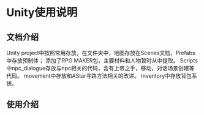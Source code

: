 # Unity使用说明

## 文档介绍

Unity project中按照常用存放，在文件夹中，地图存放在Scenes文档，Prefabs中存放预制体；
添加了RPG MAKER包，主要材料和人物暂时从中提取。
Scripts中npc_dialogue存放与npc相关的代码，含有上帝之手，移动，对话场景创建等代码。
movement中存放和AStar寻路方法相关的改进。
Inventory中存放背包系统。

## 使用介绍



